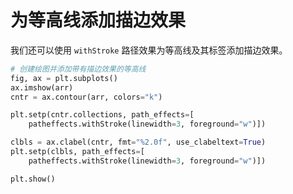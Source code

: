# 为等高线添加描边效果

我们还可以使用 `withStroke` 路径效果为等高线及其标签添加描边效果。

```python
# 创建绘图并添加带有描边效果的等高线
fig, ax = plt.subplots()
ax.imshow(arr)
cntr = ax.contour(arr, colors="k")

plt.setp(cntr.collections, path_effects=[
    patheffects.withStroke(linewidth=3, foreground="w")])

clbls = ax.clabel(cntr, fmt="%2.0f", use_clabeltext=True)
plt.setp(clbls, path_effects=[
    patheffects.withStroke(linewidth=3, foreground="w")])

plt.show()
```
